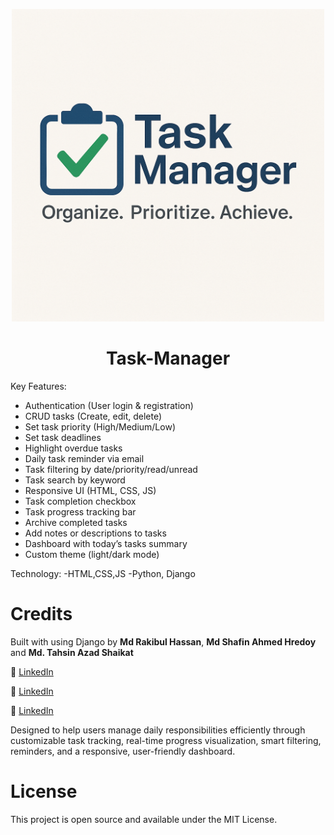 <p align="center">
  <img src="Task-Manager.png" width="500" alt="Task-Manager">
</p>

# <h1 align="center">Task-Manager</h1> 

Key Features:  
- Authentication (User login & registration)
- CRUD tasks (Create, edit, delete)   
- Set task priority (High/Medium/Low)  
- Set task deadlines  
- Highlight overdue tasks  
- Daily task reminder via email  
- Task filtering by date/priority/read/unread
- Task search by keyword  
- Responsive UI (HTML, CSS, JS)  
- Task completion checkbox  
- Task progress tracking bar  
- Archive completed tasks  
- Add notes or descriptions to tasks  
- Dashboard with today’s tasks summary  
- Custom theme (light/dark mode)

Technology:
-HTML,CSS,JS
-Python, Django


# Credits

Built with using Django by **Md Rakibul Hassan**, **Md Shafin Ahmed Hredoy** and **Md. Tahsin Azad Shaikat**

🔗 [LinkedIn](https://www.linkedin.com/in/md-rakibul-hassan-507b00308)

🔗 [LinkedIn](https://www.linkedin.com/in/iamshafin121?utm_source=share&utm_campaign=share_via&utm_content=profile&utm_medium=android_app)

🔗 [LinkedIn](https://www.linkedin.com/in/mdtahsinazad020?utm_source=share&utm_campaign=share_via&utm_content=profile&utm_medium=android_app)

Designed to help users manage daily responsibilities efficiently through customizable task tracking, real-time progress visualization, smart filtering, reminders, and a responsive, user-friendly dashboard.

# License

This project is open source and available under the MIT License.
